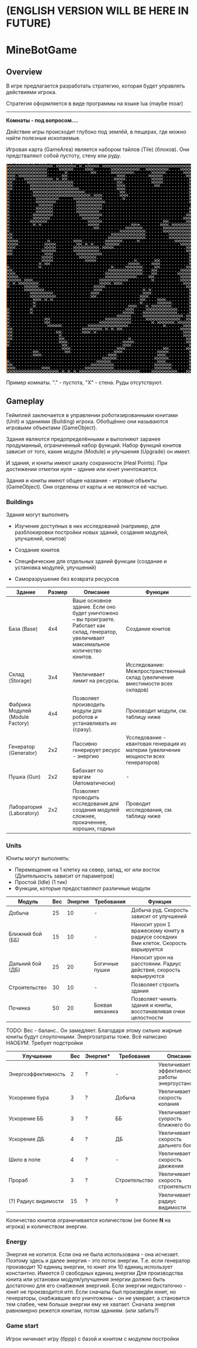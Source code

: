 (ENGLISH VERSION WILL BE HERE IN FUTURE)
========================================

# MineBotGame

## Overview

В игре предлагается разработать стратегию, которая будет управлять действиями игрока.

Стратегия оформляется в виде программы на языке lua (maybe moar)

---------------------------------------------------------

__Комнаты - под вопросом....__

Действие игры происходит глубоко под землёй, в пещерах, где можно найти полезные ископаемые.

Игровая карта (GameArea) является набором тайлов (Tile) (блоков). Они предстваляют собой пустоту, стену или руду. 

![Room Sample](media/image1.png)

Пример комнаты. "." - пустота, "X" - стена. Руды отсутствуют.

## Gameplay

Геймплей заключается в управлении роботизированными юнитами (Unit) и зданиями (Building) игрока. Обобщённо они называются игровыми объектами (GameObject).

Здания являются предопределёнными и выполняют заранее продуманный, ограниченный набор функций. Набор функций юнитов зависит от того, какие модули (Module) и улучшения (Upgrade) он имеет.

И здания, и юниты имеют шкалу сохранности (Heal Points). При достижении отметки нуля – здание или юнит уничтожается.

Здания и юниты имеют общее название - игровые объекты (GameObject). Они отделены от карты и не являются её частью.

### Buildings

Здания могут выполнять

- Изучение доступных в них исследований (например, для разблокировки
    постройки новых зданий, создания модулей, улучшений, юнитов)

- Создание юнитов

- Специфические для отдельных зданий функции (создание и установка
    модулей, улучшений)
- Саморазрушение без возврата ресурсов  


Здание                           | Размер | Описание | Функции
---------------------------------|--------|----------|--------
База (Base)                      | 4x4    | Ваше основное здание. Если оно будет уничтожено – вы проиграете. Работает как склад, генератор, увеличивает максимальное количество юнитов. | Создание юнитов
Склад (Storage)                  | 3x4    | Увеличивает лимит на ресурсы. | Исследование: Межпространственный склад (увеличение вместимости всех складов)
Фабрика Модулей (Module Factory) | 4x4    | Позволяет производить модули для роботов и устанавливать их (сразу). | Производит модули, см. таблицу ниже
Генератор (Generator)            | 2x2    | Пассивно генерирует ресурс - энергию | Усследование - квантовая генерация из материи (увеличение мощности всех генераторов)
Пушка (Gun)                      | 2x2    | Бабахает по врагам (Автоматически) | -
Лаборатория (Laboratory)         | 2x2    | Позволяет проводить исследования для создания модулей сложнее, прокаченнее, хороших, годных | Проводит исследования, см. таблицу ниже

### Units

Юниты могут выполнять:
- Перемещение на 1 клетку на север, запад, юг или восток (Длительность зависит от параметров)
- Простой (Idle) (1 тик)
- Функции, которые предоставляют различные модули

Модуль               | Вес | Энергия       | Требования      | Функции
---------------------|-----|---------------|-----------------|--------
Добыча               | 25  | 10            | -               | Добыча руд. Скорость зависит от улучшений
Ближний бой (ББ)     | 15  | 10            | -               | Наносит урон 1 вражескому юниту в радиусе соседних 8ми клеток. Скорость варьируется
Дальний бой (ДБ)     | 25  | 20            | Богичные пушки  | Наносит урон на расстоянии. Радиус действия, скорость варьируются
Строительство        | 30  | 10            | -               | Позволяет строить здания
Починка              | 50  | 20            | Боевая механика | Позволяет чинить здания и юниты, восстанавливая очки целостности



TODO: Вес - баланс.. Он замедляет. Благодаря этому сильно жирные юниты будут слоупочными. Энергозатраты тоже. Всё написано НАОБУМ. Требует подстройки

Улучшение            | Вес | Энергия*              | Требования    | Описание
---------------------|-----|-----------------------|---------------|---------
Энергоэффективность  | 2   | ?                     | -             | Увеличивает эффективность работы энергоустановок
Ускорение бура       | 3   | ?                     | Добыча        | Увеличивает скорость копания
Ускорение ББ         | 3   | ?                     | ББ            | Увеличивает суорость ближнего боя
Ускорение ДБ         | 4   | ?                     | ДБ            | Увеличивает скорость дальнего боя
Шило в попе          | 4   | ?                     | -             | Увеличивает скорость движения
Прораб               | 3   | ?                     | Строительство | Увеличивает скорость строительства
(?) Радиус видимости | 15  | ?                     | ?             | Увеличивает радиус видимости

Количество юнитов ограничивается количеством (не более __N__ на игрока) и количеством энергии.

### Energy

Энергия не копится. Если она не была использована - она исчезает. Поэтому здесь и далее энергия - это поток энергии. Т.е. если генератор производит 10 единиц энергии, то юнит эти 10 единиц использует константно. Имеется 0 свободных единиц энергии
Для производства юнита или установки модуля/улучшения энергии должно быть достаточно для его снабжения энергией. Если энергии недостаточно - юнит не производится итп. 
Если сначалы был произведён юнит, но генераторы, снабжавшие его уничтожены - он не умирает, а становится тем слабее, чем больше энергии ему не хватает. Сначала энергия равномерно режется юнитам, потом зданиям. (или забить?)

### Game start

Игрок ничинает игру (бррр) с базой и юнитом с модулем постройки